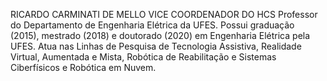 RICARDO CARMINATI DE MELLO
VICE COORDENADOR DO HCS
Professor do Departamento de Engenharia Elétrica da UFES. Possui graduação (2015), mestrado (2018) e doutorado (2020) em Engenharia Elétrica pela UFES.
Atua nas Linhas de Pesquisa de Tecnologia Assistiva, Realidade Virtual, Aumentada e Mista, Robótica de Reabilitação e Sistemas Ciberfísicos e Robótica em Nuvem.